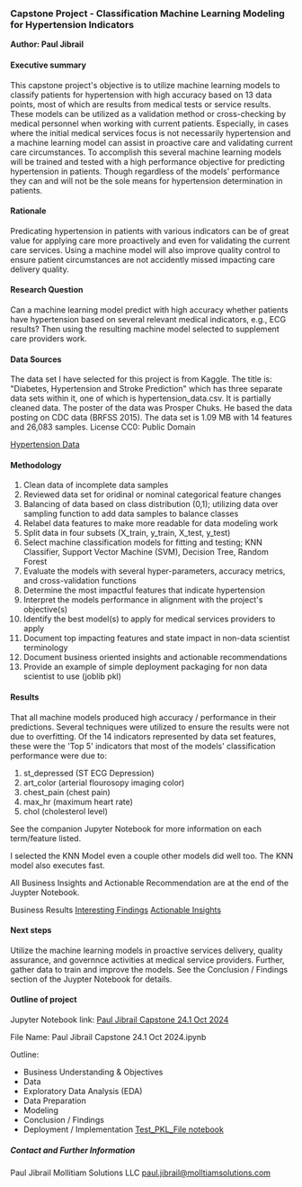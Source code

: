 ### Capstone Project - Classification Machine Learning Modeling for Hypertension Indicators

**Author: Paul Jibrail**

#### Executive summary
This capstone project's objective is to utilize machine learning models to classify patients for hypertension with high accuracy based on 13 data points, most of which are results from medical tests or service results.  These models can be utilized as a validation method or cross-checking by medical personnel when working with current patients.  Especially, in cases where the initial medical services focus is not necessarily hypertension and a machine learning model can assist in proactive care and validating current care circumstances.  To accomplish this several machine learning models will be trained and tested with a high performance objective for predicting hypertension in patients.  Though regardless of the models' performance they can and will not be the sole means for hypertension determination in patients.

#### Rationale
Predicating hypertension in patients with various indicators can be of great value for applying care more proactively and even for validating the current care services. Using a machine model will also improve quality control to ensure patient circumstances are not accidently missed impacting care delivery quality.

#### Research Question
Can a machine learning model predict with high accuracy whether patients have hypertension based on several relevant medical indicators, e.g., ECG results? Then using the resulting machine model selected to supplement care providers work.

#### Data Sources
The data set I have selected for this project is from Kaggle. The title is: "Diabetes, Hypertension and Stroke Prediction"  which has three separate data sets within it, one of which is hypertension_data.csv.  It is partially cleaned data. The poster of the data was Prosper Chuks. He based the data posting on CDC data (BRFSS 2015).  The data set is 1.09 MB with 14 features and 26,083 samples. License CC0: Public Domain

[Hypertension Data](https://www.kaggle.com/datasets/prosperchuks/health-dataset?select=hypertension_data.csv)

#### Methodology
1. Clean data of incomplete data samples
2. Reviewed data set for oridinal or nominal categorical feature changes
3. Balancing of data based on class distribution (0,1); utilizing data over sampling function to add data samples to balance classes
4. Relabel data features to make more readable for data modeling work
5. Split data in four subsets (X_train, y_train, X_test, y_test)
6. Select machine classification models for fitting and testing; KNN Classifier, Support Vector Machine (SVM), Decision Tree, Random Forest
7. Evaluate the models with several hyper-parameters, accuracy metrics, and cross-validation functions
8. Determine the most impactful features that indicate hypertension
9. Interpret the models performance in alignment with the project's objective(s)
10. Identify the best model(s) to apply for medical services providers to apply
11. Document top impacting features and state impact in non-data scientist terminology
12. Document business oriented insights and actionable recommendations
13. Provide an example of simple deployment packaging for non data scientist to use (joblib pkl)

#### Results
That all machine models produced high accuracy / performance in their predictions. Several techniques were utilized to ensure the results were not due to overfitting. Of the 14 indicators represented by data set features, these were the 'Top 5' indicators that most of the models' classification performance were due to:
1. st_depressed (ST ECG Depression)
2. art_color (arterial flourosopy imaging color)
3. chest_pain (chest pain)
4. max_hr (maximum heart rate)
5. chol (cholesterol level)
   
See the companion Jupyter Notebook for more information on each term/feature listed.

I selected the KNN Model even a couple other models did well too. The KNN model also executes fast.

All Business Insights and Actionable Recommendation are at the end of the Juypter Notebook.

Business Results
[Interesting Findings](https://github.com/plana912/UC/blob/main/data/InterestingFindings.jpg)
[Actionable Insights](https://github.com/plana912/UC/blob/main/data/ActionableInsights.jpg)

#### Next steps
Utilize the machine learning models in proactive services delivery, quality assurance, and governnce activities at medical service providers. Further, gather data to train and improve the models. See the Conclusion / Findings section of the Juypter Notebook for details.

#### Outline of project

Jupyter Notebook link: [Paul Jibrail Capstone 24.1 Oct 2024](https://github.com/plana912/UC/blob/main/Paul%20Jibrail%20Capstone%2024.1%20Oct%202024.ipynb)

File Name: Paul Jibrail Capstone 24.1 Oct 2024.ipynb

Outline:
- Business Understanding & Objectives
- Data
- Exploratory Data Analysis (EDA)
- Data Preparation
- Modeling
- Conclusion / Findings
- Deployment / Implementation [Test_PKL_File notebook](https://github.com/plana912/UC/blob/main/Test_PKL_File.ipynb)

##### Contact and Further Information
Paul Jibrail
Mollitiam Solutions LLC
paul.jibrail@molltiamsolutions.com
